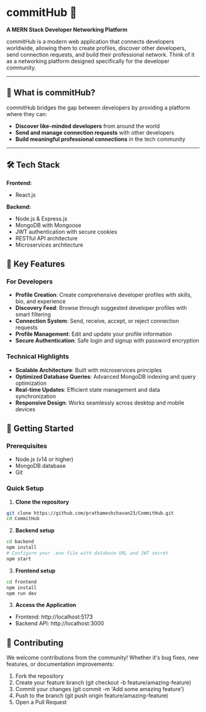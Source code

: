 # commitHub 🚀

**A MERN Stack Developer Networking Platform**

commitHub is a modern web application that connects developers worldwide, allowing them to create profiles, discover other developers, send connection requests, and build their professional network. Think of it as a networking platform designed specifically for the developer community.

---

## 🌟 What is commitHub?

commitHub bridges the gap between developers by providing a platform where they can:

- **Discover like-minded developers** from around the world
- **Send and manage connection requests** with other developers
- **Build meaningful professional connections** in the tech community

---

## 🛠️ Tech Stack

**Frontend:**

- React.js

**Backend:**

- Node.js & Express.js
- MongoDB with Mongoose
- JWT authentication with secure cookies
- RESTful API architecture
- Microservices architecture

## 🎯 Key Features

### For Developers

- **Profile Creation**: Create comprehensive developer profiles with skills, bio, and experience
- **Discovery Feed**: Browse through suggested developer profiles with smart filtering
- **Connection System**: Send, receive, accept, or reject connection requests
- **Profile Management**: Edit and update your profile information
- **Secure Authentication**: Safe login and signup with password encryption

### Technical Highlights

- **Scalable Architecture**: Built with microservices principles
- **Optimized Database Queries**: Advanced MongoDB indexing and query optimization
- **Real-time Updates**: Efficient state management and data synchronization
- **Responsive Design**: Works seamlessly across desktop and mobile devices

## 🚀 Getting Started

### Prerequisites

- Node.js (v14 or higher)
- MongoDB database
- Git

### Quick Setup

1. **Clone the repository**

```bash
git clone https://github.com/prathameshchavan23/CommitHub.git
cd CommitHub
```

2. **Backend setup**

```bash
cd backend
npm install
# Configure your .env file with database URL and JWT secret
npm start
```

3. **Frontend setup**

```bash
cd frontend
npm install
npm run dev
```

3. **Access the Application**

- Frontend: http://localhost:5173
- Backend API: http://localhost:3000

## 🤝 Contributing

We welcome contributions from the community! Whether it's bug fixes, new features, or documentation improvements:

1. Fork the repository
2. Create your feature branch (git checkout -b feature/amazing-feature)
3. Commit your changes (git commit -m 'Add some amazing feature')
4. Push to the branch (git push origin feature/amazing-feature)
5. Open a Pull Request
